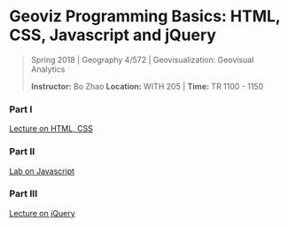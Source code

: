 # Geoviz Programming Basics: HTML, CSS, Javascript and jQuery

> Spring 2018 | Geography 4/572 | Geovisualization: Geovisual Analytics
>
> **Instructor:** Bo Zhao  **Location:** WITH 205 | **Time:** TR 1100 - 1150

### Part I

[Lecture on HTML, CSS](part01)

### Part II

[Lab on Javascript](../../labs/lab02/)

### Part III

[Lecture on jQuery](part02/)